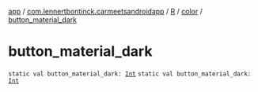 [app](../../../index.md) / [com.lennertbontinck.carmeetsandroidapp](../../index.md) / [R](../index.md) / [color](index.md) / [button_material_dark](./button_material_dark.md)

# button_material_dark

`static val button_material_dark: `[`Int`](https://kotlinlang.org/api/latest/jvm/stdlib/kotlin/-int/index.html)
`static val button_material_dark: `[`Int`](https://kotlinlang.org/api/latest/jvm/stdlib/kotlin/-int/index.html)
